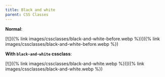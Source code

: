 ```yaml
---
title: Black and white
parent: CSS Classes
---
```


**Normal**:

[![]({% link images/cssclasses/black-and-white-before.webp %})]({% link images/cssclasses/black-and-white-before.webp %})

**With `black-and-white` cssclass**:

[![]({% link images/cssclasses/black-and-white.webp %})]({% link images/cssclasses/black-and-white.webp %})